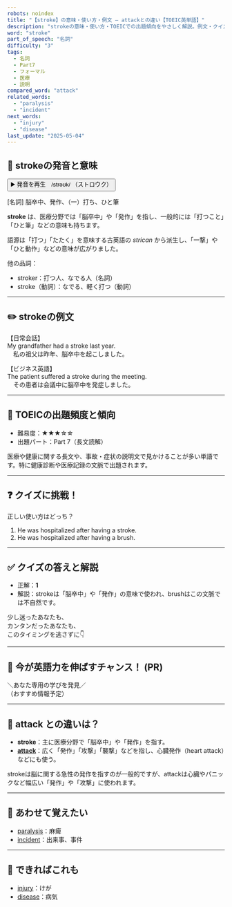 ```yaml
---
robots: noindex
title: "【stroke】の意味・使い方・例文 ― attackとの違い【TOEIC英単語】"
description: "strokeの意味・使い方・TOEICでの出題傾向をやさしく解説。例文・クイズ付きでattackとの違いもわかりやすく学べます。"
word: "stroke"
part_of_speech: "名詞"
difficulty: "3"
tags:
  - 名詞
  - Part7
  - フォーマル
  - 医療
  - 説明
compared_word: "attack"
related_words:
  - "paralysis"
  - "incident"
next_words:
  - "injury"
  - "disease"
last_update: "2025-05-04"
---
```


## 🔰 strokeの発音と意味

<button class="play-audio" onclick="playTTS('stroke')">
  <span class="play-audio-main">
    ▶️ 発音を再生　/strəʊk/
  </span>
  <span class="play-audio-sub">
    （ストロウク）
  </span>
</button>

[名詞] 脳卒中、発作、（一）打ち、ひと筆

**stroke** は、医療分野では「脳卒中」や「発作」を指し、一般的には「打つこと」「ひと筆」などの意味も持ちます。

語源は「打つ」「たたく」を意味する古英語の *strican* から派生し、「一撃」や「ひと動作」などの意味が広がりました。

他の品詞：  
- stroker：打つ人、なでる人（名詞）
- stroke（動詞）：なでる、軽く打つ（動詞）

---

## ✏️ strokeの例文

【日常会話】  
My grandfather had a stroke last year.  
　私の祖父は昨年、脳卒中を起こしました。

【ビジネス英語】  
The patient suffered a stroke during the meeting.  
　その患者は会議中に脳卒中を発症しました。

---

## 🎯 TOEICの出題頻度と傾向

- 難易度：★★★☆☆
- 出題パート：Part 7（長文読解）

医療や健康に関する長文や、事故・症状の説明文で見かけることが多い単語です。特に健康診断や医療記録の文脈で出題されます。

---

## ❓ クイズに挑戦！

正しい使い方はどっち？

1. He was hospitalized after having a stroke.  
2. He was hospitalized after having a brush.

---

## ✅ クイズの答えと解説

- 正解：**1**
- 解説：strokeは「脳卒中」や「発作」の意味で使われ、brushはこの文脈では不自然です。

少し迷ったあなたも、  
カンタンだったあなたも、  
このタイミングを逃さずに👇️

---

## 🚀 今が英語力を伸ばすチャンス！ (PR)

<div class="info-center">
＼あなた専用の学びを発見／<br>  
（おすすめ情報予定）
</div>

---

## 🤔  attack との違いは？

- **stroke**：主に医療分野で「脳卒中」や「発作」を指す。
- **[attack](/attack)**：広く「発作」「攻撃」「襲撃」などを指し、心臓発作（heart attack）などにも使う。

strokeは脳に関する急性の発作を指すのが一般的ですが、attackは心臓やパニックなど幅広い「発作」や「攻撃」に使われます。

---

## 🧩 あわせて覚えたい

- [paralysis](/paralysis)：麻痺
- [incident](/incident)：出来事、事件

---

## 📖 できればこれも

- [injury](/injury)：けが
- [disease](/disease)：病気

<!-- cvid: aid09_bid22 -->
